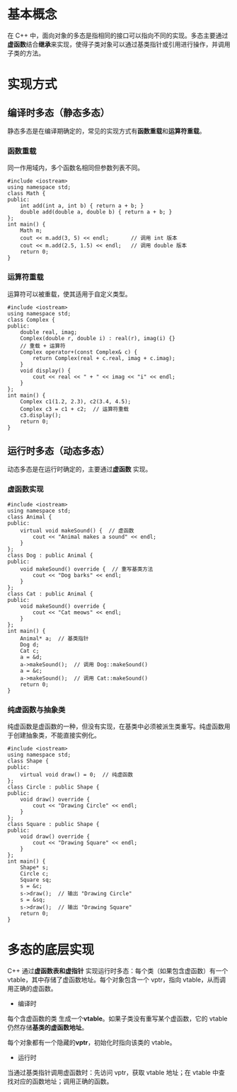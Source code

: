 # 基本概念
在 C++ 中，面向对象的多态是指相同的接口可以指向不同的实现。多态主要通过**虚函数**结合**继承**来实现，使得子类对象可以通过基类指针或引用进行操作，并调用子类的方法。

# 实现方式
## 编译时多态（静态多态）
静态多态是在编译期确定的，常见的实现方式有**函数重载**和**运算符重载**。
### 函数重载
同一作用域内，多个函数名相同但参数列表不同。
~~~
#include <iostream>
using namespace std;
class Math {
public:
    int add(int a, int b) { return a + b; }
    double add(double a, double b) { return a + b; }
};
int main() {
    Math m;
    cout << m.add(3, 5) << endl;       // 调用 int 版本
    cout << m.add(2.5, 1.5) << endl;   // 调用 double 版本
    return 0;
}
~~~
### 运算符重载
运算符可以被重载，使其适用于自定义类型。
~~~
#include <iostream>
using namespace std;
class Complex {
public:
    double real, imag;
    Complex(double r, double i) : real(r), imag(i) {}
    // 重载 + 运算符
    Complex operator+(const Complex& c) {
        return Complex(real + c.real, imag + c.imag);
    }
    void display() {
        cout << real << " + " << imag << "i" << endl;
    }
};
int main() {
    Complex c1(1.2, 2.3), c2(3.4, 4.5);
    Complex c3 = c1 + c2;  // 运算符重载
    c3.display();  
    return 0;
}
~~~
## 运行时多态（动态多态）
动态多态是在运行时确定的，主要通过**虚函数** 实现。
### 虚函数实现
~~~
#include <iostream>
using namespace std;
class Animal {
public:
    virtual void makeSound() {  // 虚函数
        cout << "Animal makes a sound" << endl;
    }
};
class Dog : public Animal {
public:
    void makeSound() override {  // 重写基类方法
        cout << "Dog barks" << endl;
    }
};
class Cat : public Animal {
public:
    void makeSound() override {
        cout << "Cat meows" << endl;
    }
};
int main() {
    Animal* a;  // 基类指针
    Dog d;
    Cat c;
    a = &d;
    a->makeSound();  // 调用 Dog::makeSound()
    a = &c;
    a->makeSound();  // 调用 Cat::makeSound()
    return 0;
}
~~~
### 纯虚函数与抽象类
纯虚函数是虚函数的一种，但没有实现，在基类中必须被派生类重写。纯虚函数用于创建抽象类，不能直接实例化。
~~~
#include <iostream>
using namespace std;
class Shape {
public:
    virtual void draw() = 0;  // 纯虚函数
};
class Circle : public Shape {
public:
    void draw() override {
        cout << "Drawing Circle" << endl;
    }
};
class Square : public Shape {
public:
    void draw() override {
        cout << "Drawing Square" << endl;
    }
};
int main() {
    Shape* s;
    Circle c;
    Square sq;
    s = &c;
    s->draw();  // 输出 "Drawing Circle"
    s = &sq;
    s->draw();  // 输出 "Drawing Square"
    return 0;
}
~~~
# 多态的底层实现
C++ 通过**虚函数表和虚指针** 实现运行时多态：每个类（如果包含虚函数）有一个 vtable，其中存储了虚函数地址。每个对象包含一个 vptr，指向 vtable，从而调用正确的虚函数。
- 编译时

每个含虚函数的类 生成一个**vtable**。如果子类没有重写某个虚函数，它的 vtable 仍然存储**基类的虚函数地址**。

每个对象都有一个隐藏的**vptr**，初始化时指向该类的 vtable。
- 运行时
  
当通过基类指针调用虚函数时：先访问 vptr，获取 vtable 地址；在 vtable 中查找对应的函数地址；调用正确的函数。
